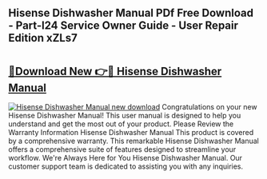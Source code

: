 ## Hisense Dishwasher Manual PDf Free Download - Part-l24 Service Owner Guide - User Repair Edition xZLs7

# <h2><a href="http://cf25941.oget.top/?id=Hisense+Dishwasher+Manual">🔗Download New 👉🔴 Hisense Dishwasher Manual</a></h2>

[![Hisense Dishwasher Manual new download](https://i.imgur.com/5g1atiW.png)](http://cf25941.oget.top/?id=Hisense+Dishwasher+Manual)
Congratulations on your new Hisense Dishwasher Manual! This user manual is designed to help you understand and get the most out of your product. Please Review the Warranty Information Hisense Dishwasher Manual This product is covered by a comprehensive warranty. This remarkable Hisense Dishwasher Manual offers a comprehensive suite of features designed to streamline your workflow. We're Always Here for You Hisense Dishwasher Manual. Our customer support team is dedicated to assisting you with any inquiries.
